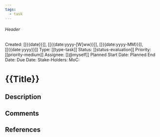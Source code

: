 ```yaml
---
tags:
  - task
---
```

###### Header
Created: [[{{date}}]], [[{{date:yyyy-[W]ww}}]], [[{{date:yyyy-MM}}]], [[{{date:yyyy}}]]
Type: [[type-task]]
Status: [[status-evaluation]]
Priority: [[priority-medium]]
Assignee: [[@myself]]
Planned Start Date: 
Planned End Date: 
Due Date: 
Stake-Holders: 
MoC: 
# {{Title}}



## Description



## Comments



## References
